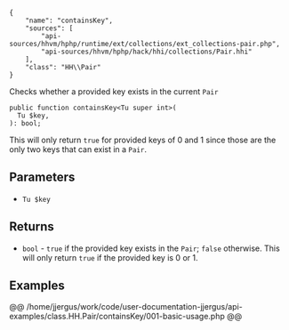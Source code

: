 ``` yamlmeta
{
    "name": "containsKey",
    "sources": [
        "api-sources/hhvm/hphp/runtime/ext/collections/ext_collections-pair.php",
        "api-sources/hhvm/hphp/hack/hhi/collections/Pair.hhi"
    ],
    "class": "HH\\Pair"
}
```




Checks whether a provided key exists in the current ` Pair `




``` Hack
public function containsKey<Tu super int>(
  Tu $key,
): bool;
```




This will only return ` true ` for provided keys of 0 and 1 since those are
the only two keys that can exist in a `` Pair ``.




## Parameters




+ ` Tu $key `




## Returns




* ` bool ` - `` true `` if the provided key exists in the ``` Pair ```; ```` false ````
  otherwise. This will only return ````` true ````` if the provided key is
  0 or 1.




## Examples










@@ /home/jjergus/work/code/user-documentation-jjergus/api-examples/class.HH.Pair/containsKey/001-basic-usage.php @@
<!-- HHAPIDOC -->
